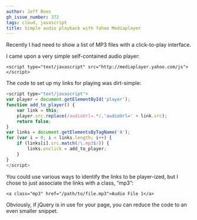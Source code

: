 ```yaml
---
author: Jeff Boes
gh_issue_number: 372
tags: cloud, javascript
title: Simple audio playback with Yahoo Mediaplayer
---
```




Recently I had need to show a list of MP3 files with a click-to-play interface.

I came upon a very simple self-contained audio player:

```nohighlight
<script type="text/javascript" src="http://mediaplayer.yahoo.com/js"></script>
```

The code to set up my links for playing was dirt-simple:

```javascript
<script type="text/javascript">
var player = document.getElementById('player');
function add_to_player() {
    var link = this;
    player.src.replace(/audioUrl=.*/,'audioUrl=' + link.src);
    return false;
}
var links = document.getElementsByTagName('A');
for (var i = 0; i < links.length; i++) {
    if (links[i].src.match(/\.mp3$/)) {
        links.onclick = add_to_player;
    }
}
</script>
```

You could use various ways to identify the links to be player-ized, but I chose to just associate the links with a class, “mp3”:

```nohighlight
<a class="mp3" href="/path/to/file.mp3">Audio File 1</a>
```

Obviously, if jQuery is in use for your page, you can reduce the code to an even smaller snippet.


